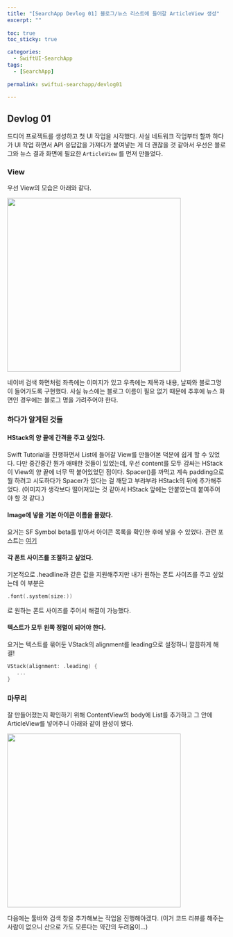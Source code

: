 ```yaml
---
title: "[SearchApp Devlog 01] 블로그/뉴스 리스트에 들어갈 ArticleView 생성"
excerpt: ""
  
toc: true
toc_sticky: true

categories:
  - SwiftUI-SearchApp
tags:
  - [SearchApp]
  
permalink: swiftui-searchapp/devlog01

---
```


## Devlog 01

드디어 프로젝트를 생성하고 첫 UI 작업을 시작했다. 사실 네트워크 작업부터 할까 하다가 UI 작업 하면서 API 응답값을 가져다가 붙여넣는 게 더 괜찮을 것 같아서 우선은 블로그와 뉴스 결과 화면에 필요한 `ArticleView` 를 먼저 만들었다.

### View
우선 View의 모습은 아래와 같다.

<img src="https://user-images.githubusercontent.com/22000470/187696658-ff009d9e-bde6-498e-8f71-efdbafaf6c45.png" width="400">

네이버 검색 화면처럼 좌측에는 이미지가 있고 우측에는 제목과 내용, 날짜와 블로그명이 들어가도록 구현했다.
사실 뉴스에는 블로그 이름이 필요 없기 때문에 추후에 뉴스 화면인 경우에는 블로그 명을 가려주어야 한다.


### 하다가 알게된 것들

#### HStack의 양 끝에 간격을 주고 싶었다.

Swift Tutorial을 진행하면서 List에 들어갈 View를 만들어본 덕분에 쉽게 할 수 있었다. 다만 중간중간 뭔가 애매한 것들이 있었는데, 우선 content를 모두 감싸는 HStack이 View의 양 끝에 너무 딱 붙어있었던 점이다. Spacer()를 까먹고 계속 padding으로 뭘 하려고 시도하다가 Spacer가 있다는 걸 깨닫고 부랴부랴 HStack의 뒤에 추가해주었다. (이미지가 생각보다 떨어져있는 것 같아서 HStack 앞에는 안붙였는데 붙여주어야 할 것 같다.)

#### Image에 넣을 기본 아이콘 이름을 몰랐다.

요거는 SF Symbol beta를 받아서 아이콘 목록을 확인한 후에 넣을 수 있었다. 관련 포스트는 [여기](https://eunjoochoi.github.io/ios-problems/sf-symbols)

#### 각 폰트 사이즈를 조절하고 싶었다.

기본적으로 .headline과 같은 값을 지원해주지만 내가 원하는 폰트 사이즈를 주고 싶었는데 이 부분은

```swift
.font(.system(size:))
```
로 원하는 폰트 사이즈를 주어서 해결이 가능했다.

#### 텍스트가 모두 왼쪽 정렬이 되어야 한다.

요거는 텍스트를 묶어둔 VStack의 alignment를 leading으로 설정하니 깔끔하게 해결!

```swift
VStack(alignment: .leading) {
   ...
}
```

### 마무리

잘 만들어졌는지 확인하기 위해 ContentView의 body에 List를 추가하고 그 안에 ArticleView를 넣어주니 아래와 같이 완성이 됐다.

<img src="https://user-images.githubusercontent.com/22000470/187699580-c3f96a55-ccb7-4802-8bcb-7a85d48be910.png" width="400">

다음에는 툴바와 검색 창을 추가해보는 작업을 진행해야겠다. (이거 코드 리뷰를 해주는 사람이 없으니 산으로 가도 모른다는 약간의 두려움이...)
